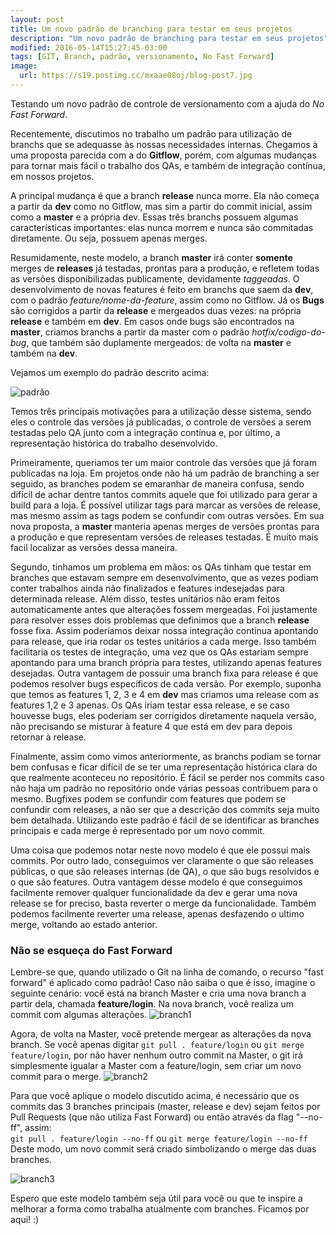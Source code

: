 ```yaml
---
layout: post
title: Um novo padrão de branching para testar em seus projetos
description: "Um novo padrão de branching para testar em seus projetos"
modified: 2016-05-14T15:27:45-03:00
tags: [GIT, Branch, padrão, versionamento, No Fast Forward]
image:
  url: https://s19.postimg.cc/mxaae08oj/blog-post7.jpg
---
```

Testando um novo padrão de controle de versionamento com a ajuda do _No Fast Forward_.

Recentemente, discutimos no trabalho um padrão para utilização de branchs que
se adequasse às nossas necessidades internas. Chegamos à uma proposta
parecida com
a do **Gitflow**, porém, com algumas mudanças para tornar mais fácil
o trabalho dos QAs, e também de integração contínua, em nossos projetos.

A principal mudança é que a branch **release** nunca morre. Ela não começa
a partir da **dev** como no Gitflow, mas sim a partir do commit inicial, assim
como a **master** e a própria dev. Essas três branchs possuem algumas
características importantes: elas nunca morrem e nunca são commitadas
diretamente. Ou seja, possuem apenas merges.

Resumidamente, neste modelo, a branch **master** irá conter **somente** merges
de **releases** já testadas, prontas para a produção, e refletem todas as
versões disponibilizadas publicamente, devidamente _taggeadas_. O
desenvolvimento de novas features é feito em branchs que saem da **dev**, com o padrão
_feature/nome-da-feature_, assim como no Gitflow. Já os **Bugs** são corrigidos
a partir da **release** e mergeados duas vezes: na própria **release** e
também em **dev**. Em casos onde bugs são encontrados na **master**,
criamos branchs a partir da master com o padrão _hotfix/codigo-do-bug_, que
também são duplamente mergeados: de volta na **master** e também na **dev**.

Vejamos um exemplo do padrão descrito acima:

![padrão](https://s19.postimg.cc/vmk7vzt9v/Token_Flow.png)

Temos três principais motivações para a utilização desse sistema, sendo eles
o controle das versões já publicadas, o controle de versões a serem testadas
pelo QA junto com a integração contínua e, por último, a representação
histórica do trabalho desenvolvido.

Primeiramente, queriamos ter um maior controle das versões que já foram
publicadas na loja. Em projetos onde não há um padrão de branching a ser seguido, as branches podem se emaranhar de maneira confusa, sendo difícil de achar dentre tantos commits aquele que foi utilizado para gerar a
build para a loja. É possível utilizar tags para marcar as versões de release, mas
mesmo assim as tags podem se confundir com outras versões. Em sua nova proposta, a
**master** manteria apenas merges de versões prontas para a produção e que
representam versões de releases testadas. É muito mais facil localizar as versões
dessa maneira.

Segundo, tinhamos um problema em mãos: os QAs tinham que testar em branches
que estavam sempre em desenvolvimento, que as vezes podiam conter trabalhos
ainda não finalizados e features indesejadas para determinada release. Além disso, testes unitários não
eram feitos automaticamente antes que alterações fossem mergeadas.
Foi justamente para resolver esses dois problemas que definimos que a branch
**release** fosse fixa. Assim poderíamos deixar nossa integração contínua
apontando para release, que iria rodar os testes unitários a cada merge.
Isso também facilitaria os testes de integração, uma vez que os QAs estariam
sempre apontando para uma branch própria para testes, utilizando apenas features
desejadas. Outra vantagem de possuir uma branch fixa para release é que podemos
resolver bugs específicos de cada versão. Por exemplo, suponha que temos as
features 1, 2, 3 e 4 em **dev** mas criamos uma release com as features 1,2 e 3 apenas.
Os QAs  iriam testar essa release, e se caso houvesse bugs, eles poderiam ser corrigidos
diretamente naquela versão, não precisando se misturar à feature 4 que está
em dev para depois retornar à release.

Finalmente, assim como vimos anteriormente, as branchs podiam se tornar bem
confusas e ficar difícil de se ter uma representação histórica clara do que
realmente aconteceu no repositório. É fácil se perder nos commits caso não haja
um padrão no repositório onde várias pessoas contribuem para o mesmo. Bugfixes podem se
confundir com features que podem se confundir com releases, a não ser que
a descrição dos commits seja muito bem detalhada. Utilizando este padrão é fácil
de se identificar as branches principais e cada merge é representado
por um novo commit.


Uma coisa que podemos notar neste novo modelo é que ele possui mais commits. Por outro lado, conseguimos ver claramente o que são releases
públicas, o que são releases internas (de QA), o que são bugs resolvidos e o que
são features. Outra vantagem desse modelo é que conseguimos facilmente remover
qualquer funcionalidade da dev e gerar uma nova release se for preciso, basta
reverter o merge da funcionalidade. Também podemos facilmente reverter uma release,
apenas desfazendo o ultimo merge, voltando ao estado anterior.

### Não se esqueça do Fast Forward
Lembre-se que, quando utilizado o Git na linha de comando, o recurso "fast forward"
é aplicado como padrão! Caso não saiba o que é isso, imagine o seguinte cenário:
você está na branch Master e cria uma nova branch a partir dela, chamada **feature/login**.
Na nova branch, você realiza um commit com algumas alterações.
![branch1](https://s19.postimg.cc/6zwt9be9f/Capture1.png)

Agora, de volta na
Master, você pretende mergear as alterações da nova branch. Se você apenas
digitar `git pull . feature/login` ou `git merge feature/login`, por não haver
nenhum outro commit na Master, o git irá simplesmente igualar a Master com a
feature/login, sem criar um novo commit para o merge.
![branch2](https://s19.postimg.cc/6ofcwjxtf/Capture2.png)

Para que você aplique o modelo discutido acima, é necessário que os commits das 3 branches
principais (master, release e dev) sejam feitos por Pull Requests (que não utiliza Fast Forward) ou então através da
flag "--no-ff", assim:  
`git pull . feature/login --no-ff` ou `git merge feature/login --no-ff`  
Deste modo, um novo commit será criado simbolizando o merge das duas branches.

![branch3](https://s19.postimg.cc/gn0bj178z/Capture3.png)


Espero que este modelo também seja útil para você ou que te inspire a melhorar a
forma como trabalha atualmente com branches. Ficamos por aqui! :)
